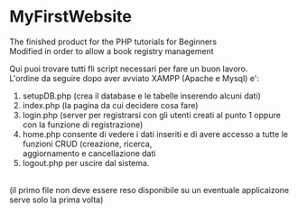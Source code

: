 MyFirstWebsite
==============

The finished product for the PHP tutorials for Beginners<br>
Modified in order to allow a book registry management<br>

Qui puoi trovare tutti fli script necessari per fare un buon lavoro.<br>
L'ordine da seguire dopo aver avviato XAMPP (Apache e Mysql) e':<br>
1) setupDB.php (crea il database e le tabelle inserendo alcuni dati)<br>
2) index.php (la pagina da cui decidere cosa fare)<br>
3) login.php (server per registrarsi con gli utenti creati al punto 1 oppure con la funzione di registrazione)<br>
4) home.php consente di vedere i dati inseriti e di avere accesso a tutte le funzioni CRUD (creazione, ricerca,<br> aggiornamento e cancellazione dati<br>
5) logout.php per uscire dal sistema.<br>
<br>
(il primo file non deve essere reso disponibile su un eventuale applicaizone serve solo la prima volta)<br>
